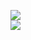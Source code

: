 [![](https://img.shields.io/badge/Made%20With-Github%20Spray-lightgrey.svg?style=for-the-badge&logo=github)](https://github.com/Annihil/github-spray#1896)  
[![](https://i.imgur.com/2DrTn0Z.gif)](https://github.com/Annihil/github-spray)